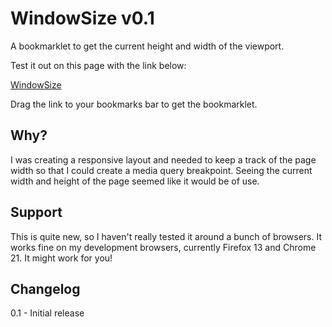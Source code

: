 # WindowSize v0.1

A bookmarklet to get the current height and width of the viewport.

Test it out on this page with the link below:

<a href="javascript:(function(){var d=window.document,el=d.createElement('div'),getWH=function(){var w=window,d=document,e=d.documentElement,g=d.getElementsByTagName('body')[0],x=w.innerWidth||e.clientWidth||g.clientWidth,y=w.innerHeight||e.clientHeight||g.clientHeight;return[x,y];},wh=getWH();el.setAttribute('style','position:fixed; top:0; left:0; background:#fff; opacity:0.9; font-size:18px; z-index:1000; padding:10px;');el.innerHTML=('width: '+wh[0]+'px, height: '+wh[1]+'px');d.body.appendChild(el);window.addEventListener('resize',function(){var wh=getWH();el.innerHTML=('width: '+wh[0]+'px, height: '+wh[1]+'px');});})();">WindowSize</a>

Drag the link to your bookmarks bar to get the bookmarklet.

## Why?

I was creating a responsive layout and needed to keep a track of the page width so that I could create a media query breakpoint. Seeing the current width and height of the page seemed like it would be of use.

## Support

This is quite new, so I haven't really tested it around a bunch of browsers. It works fine on my development browsers, currently Firefox 13 and Chrome 21. It might work for you!

## Changelog

0.1 - Initial release
